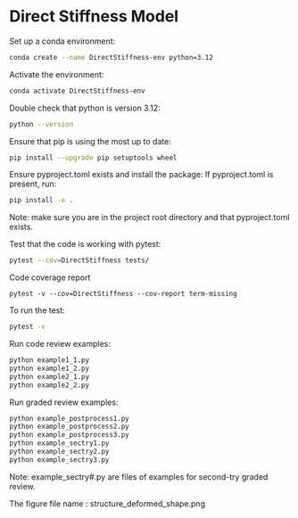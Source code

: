 # Direct Stiffness Model
Set up a conda environment:
```bash
conda create --name DirectStiffness-env python=3.12
```
Activate the environment:
```bash
conda activate DirectStiffness-env
```
Double check that python is version 3.12:
```bash
python --version
```
Ensure that pip is using the most up to date:
```bash
pip install --upgrade pip setuptools wheel
```
Ensure pyproject.toml exists and install the package:
If pyproject.toml is present, run:
```bash
pip install -e .
```
Note: make sure you are in the project root directory and that pyproject.toml exists.

Test that the code is working with pytest:
```bash
pytest --cov=DirectStiffness tests/
```
Code coverage report
```
pytest -v --cov=DirectStiffness --cov-report term-missing
```
To run the test:
```bash
pytest -v
```
Run code review examples:
```bash
python example1_1.py
python example1_2.py
python example2_1.py
python example2_2.py
```
Run graded review examples:
```bash
python example_postprocess1.py
python example_postprocess2.py
python example_postprocess3.py
python example_sectry1.py
python example_sectry2.py
python example_sectry3.py
```
Note: example_sectry#.py are files of examples for second-try graded review.

The figure file name : structure_deformed_shape.png
